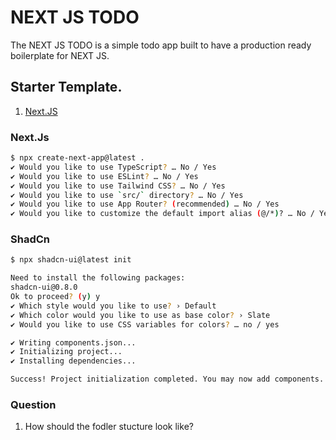 # NEXT JS TODO


The NEXT JS TODO is a simple todo app built to have a production ready boilerplate for NEXT JS.


## Starter Template.

1. [Next.JS](https://nextjs.org/)




### Next.Js

```sh
$ npx create-next-app@latest .
✔ Would you like to use TypeScript? … No / Yes
✔ Would you like to use ESLint? … No / Yes
✔ Would you like to use Tailwind CSS? … No / Yes
✔ Would you like to use `src/` directory? … No / Yes
✔ Would you like to use App Router? (recommended) … No / Yes
✔ Would you like to customize the default import alias (@/*)? … No / Yes
```


### ShadCn

```sh
$ npx shadcn-ui@latest init

Need to install the following packages:
shadcn-ui@0.8.0
Ok to proceed? (y) y
✔ Which style would you like to use? › Default
✔ Which color would you like to use as base color? › Slate
✔ Would you like to use CSS variables for colors? … no / yes

✔ Writing components.json...
✔ Initializing project...
✔ Installing dependencies...

Success! Project initialization completed. You may now add components.
```


### Question

1. How should the fodler stucture look like?
